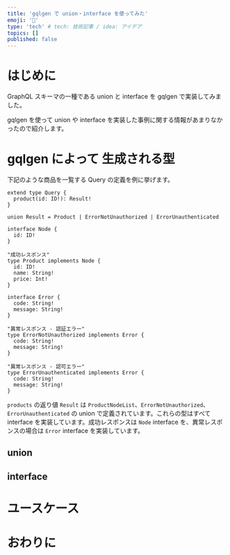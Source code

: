 ```yaml
---
title: 'gqlgen で union・interface を使ってみた'
emoji: '🚥'
type: 'tech' # tech: 技術記事 / idea: アイデア
topics: []
published: false
---
```


# はじめに

GraphQL スキーマの一種である union と interface を gqlgen で実装してみました。

gqlgen を使って union や interface を実装した事例に関する情報があまりなかったので紹介します。

# gqlgen によって 生成される型

下記のような商品を一覧する Query の定義を例に挙げます。

```gql
extend type Query {
  product(id: ID!): Result!
}

union Result = Product | ErrorNotUnauthorized | ErrorUnauthenticated

interface Node {
  id: ID!
}

"成功レスポンス"
type Product implements Node {
  id: ID!
  name: String!
  price: Int!
}

interface Error {
  code: String!
  message: String!
}

"異常レスポンス - 認証エラー"
type ErrorNotUnauthorized implements Error {
  code: String!
  message: String!
}

"異常レスポンス - 認可エラー"
type ErrorUnauthenticated implements Error {
  code: String!
  message: String!
}
```

`products` の返り値 `Result` は `ProductNodeList`、`ErrorNotUnauthorized`、`ErrorUnauthenticated` の union で定義されています。これらの型はすべて interface を実装しています。成功レスポンスは `Node` interface を、異常レスポンスの場合は `Error` interface を実装しています。

## union

## interface

# ユースケース

# おわりに
